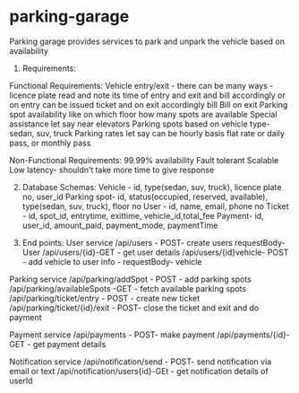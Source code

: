 # parking-garage
Parking garage provides services to park and unpark the vehicle based on availability
1) Requirements:
   
Functional Requirements:
Vehicle entry/exit - there can be many ways -licence plate read and note its time of entry and exit and bill accordingly or on entry can be issued ticket and on exit accordingly bill
Bill on exit
Parking spot availability like on which floor how many spots are available
Special assistance let say near elevators
Parking spots based on vehicle type- sedan, suv, truck
Parking rates let say can be hourly basis flat rate or daily pass, or monthly pass

Non-Functional Requirements:
99.99% availability
Fault tolerant
Scalable
Low latency- shouldn’t take more time to give response

2) Database Schemas:
Vehicle - id, type(sedan, suv, truck), licence plate no, user_id
Parking spot- id, status(occupied, reserved, available), type(sedan, suv, truck), floor no
User - id, name, email, phone no
Ticket - id, spot_id, entrytime, exittime, vehicle_id,total_fee
Payment- id, user_id, amount_paid, payment_mode, paymentTime

3) End points:
User service
/api/users - POST- create users requestBody-User
/api/users/{id}-GET - get user details
/api/users/{id}vehicle- POST - add vehicle to user info - requestBody- vehicle

Parking service
/api/parking/addSpot - POST - add parking spots
/api/parking/availableSpots -GET - fetch available parking spots
/api/parking/ticket/entry - POST - create new ticket
/api/parking/ticket/{id}/exit - POST- close the ticket and exit and do payment

Payment service
/api/payments - POST- make payment
/api/payments/{id}-GET - get payment details
          
Notification service
/api/notification/send - POST- send notification via email or text
/api/notification/users{id}-GEt - get notification details of userId


   

